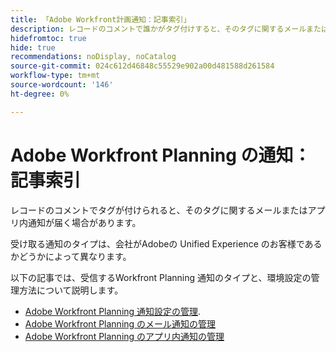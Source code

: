 ```yaml
---
title: 「Adobe Workfront計画通知：記事索引」
description: レコードのコメントで誰かがタグ付けすると、そのタグに関するメールまたはアプリ内通知が届く場合があります。 受け取る通知のタイプは、会社がAdobeの Unified Experience のお客様であるかどうかによって異なります。 以下の記事では、受信するWorkfront Planning 通知のタイプと、環境設定の管理方法について説明します。
hidefromtoc: true
hide: true
recommendations: noDisplay, noCatalog
source-git-commit: 024c612d46848c55529e902a00d481588d261584
workflow-type: tm+mt
source-wordcount: '146'
ht-degree: 0%

---
```



# Adobe Workfront Planning の通知：記事索引

<!--add this to major TOC and Planning article index-->

レコードのコメントでタグが付けられると、そのタグに関するメールまたはアプリ内通知が届く場合があります。

受け取る通知のタイプは、会社がAdobeの Unified Experience のお客様であるかどうかによって異なります。

以下の記事では、受信するWorkfront Planning 通知のタイプと、環境設定の管理方法について説明します。

* [Adobe Workfront Planning 通知設定の管理](/help/quicksilver/maestro/notifications/manage-notification-preferences.md).
* [Adobe Workfront Planning のメール通知の管理](/help/quicksilver/maestro/notifications/manage-planning-email-notifications.md)
* [Adobe Workfront Planning のアプリ内通知の管理](/help/quicksilver/maestro/notifications/manage-planning-in-app-notifications.md)